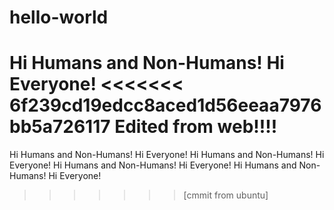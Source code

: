 # hello-world

Hi Humans and Non-Humans! Hi Everyone!
<<<<<<< 6f239cd19edcc8aced1d56eeaa7976bb5a726117
Edited from web!!!!
=======
Hi Humans and Non-Humans! Hi Everyone!
Hi Humans and Non-Humans! Hi Everyone!
Hi Humans and Non-Humans! Hi Everyone!
Hi Humans and Non-Humans! Hi Everyone!
>>>>>>> [cmmit from ubuntu]
